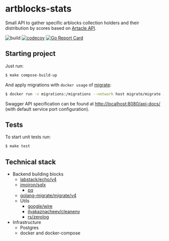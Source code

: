 # artblocks-stats

Small API to gather specific arblocks collection holders and their distribution by scores based on [Artacle API](https://artacle.github.io/api-docs/).

![build](https://github.com/zd4r/artblocks-stats/actions/workflows/main.yml/badge.svg)
[![codecov](https://codecov.io/gh/zd4r/artblocks-stats/branch/main/graph/badge.svg?token=5KTBZW0IH6)](https://codecov.io/gh/zd4r/artblocks-stats)
[![Go Report Card](https://goreportcard.com/badge/github.com/zd4rova/artblocks-stats)](https://goreportcard.com/report/github.com/zd4rova/artblocks-stats)
## Starting project
Just run:
```bash
$ make compose-build-up
```
And apply migrations with `docker usage` of [migrate](https://github.com/golang-migrate/migrate):
```bash
$ docker run -v migrations:/migrations --network host migrate/migrate -path=/migrations/ -database 'postgres://user:pass@localhost:5432/holders?sslmode=disable' up
```
Swagger API specification can be found at [http://localhost:8080/api-docs/](http://localhost:8080/api-docs/) (with default service port configuration).
## Tests
To start unit tests run:
```bash
$ make test
```
## Technical stack
- Backend building blocks
    - [labstack/echo/v4](https://github.com/labstack/echo)
    - [jmoiron/sqlx](github.com/jmoiron/sqlx)
        - [pq](github.com/lib/pq)
    - [golang-migrate/migrate/v4](https://github.com/golang-migrate/migrate)
    - Utils
        - [google/wire](github.com/google/wire)
        - [ilyakaznacheev/cleanenv](https://github.com/ilyakaznacheev/cleanenv)
        - [rs/zerolog](https://github.com/rs/zerolog)
- Infrastructure
    - Postgres
    - docker and docker-compose